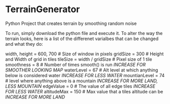 # TerrainGenerator
Python Project that creates terrain by smoothing random noise

To run, simply download the python file and execute it. To alter the way the terrain looks, here is a list of the differenet varialbes that can be changed and what they do:

width, height = 600, 700        # Size of window in pixels
gridSize = 300                  # Height and Width of grid in tiles
tileSize = width / gridSize     # Pixel size of 1 tile
smoothness = 8                  # Number of times smooth() is run                           *INCREASE FOR SMOOTHER LOOKING MAP*
waterLevel = 67                 # Alt level at which anything below is considered water     *INCREASE FOR LESS WATER*
mountianLevel = 74              # level where anything above is a mountain                  *INCREASE FOR MORE LAND, LESS MOUNTAIN*
edgeValue = 0                   # The value of all edge tiles                               *INCREASE FOR LESS WATER*
altitudeMax = 150               # Max value that a tiles altitude can be                    *INCREASE FOR MORE LAND*
